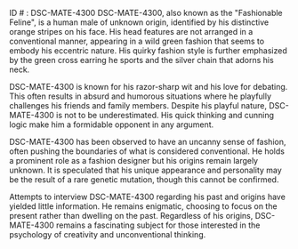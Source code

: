 ID # : DSC-MATE-4300
DSC-MATE-4300, also known as the "Fashionable Feline", is a human male of unknown origin, identified by his distinctive orange stripes on his face. His head features are not arranged in a conventional manner, appearing in a wild green fashion that seems to embody his eccentric nature. His quirky fashion style is further emphasized by the green cross earring he sports and the silver chain that adorns his neck. 

DSC-MATE-4300 is known for his razor-sharp wit and his love for debating. This often results in absurd and humorous situations where he playfully challenges his friends and family members. Despite his playful nature, DSC-MATE-4300 is not to be underestimated. His quick thinking and cunning logic make him a formidable opponent in any argument.

DSC-MATE-4300 has been observed to have an uncanny sense of fashion, often pushing the boundaries of what is considered conventional. He holds a prominent role as a fashion designer but his origins remain largely unknown. It is speculated that his unique appearance and personality may be the result of a rare genetic mutation, though this cannot be confirmed.

Attempts to interview DSC-MATE-4300 regarding his past and origins have yielded little information. He remains enigmatic, choosing to focus on the present rather than dwelling on the past. Regardless of his origins, DSC-MATE-4300 remains a fascinating subject for those interested in the psychology of creativity and unconventional thinking.